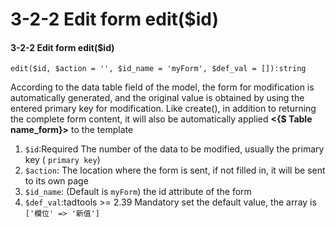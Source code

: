 # 3-2-2 Edit form edit\($id\)

#### 3-2-2 Edit form edit\($id\)

```text
edit($id, $action = '', $id_name = 'myForm', $def_val = []):string
```

According to the data table field of the model, the form for modification is automatically generated, and the original value is obtained by using the entered primary key for modification. Like create\(\), in addition to returning the complete form content, it will also be automatically applied **&lt;{$ Table name\_form}&gt;** to the template

1. `$id`:Required The number of the data to be modified, usually the primary key \( `primary key`\)
2. `$action`: The location where the form is sent, if not filled in, it will be sent to its own page
3. `$id_name`: \(Default is `myForm`\) the id attribute of the form
4. `$def_val`:tadtools &gt;= 2.39 Mandatory set the default value, the array is `['欄位' => '新值']`

